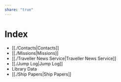 ```yaml
---
share: "true"
---
```

# Index  
* [[./Contacts|Contacts]]  
* [[./Missions|Missions]]  
* [[./Traveller News Service|Traveller News Service]]  
* [[./Jump Log|Jump Log]]  
* Library Data  
* [[./Ship Papers|Ship Papers]]